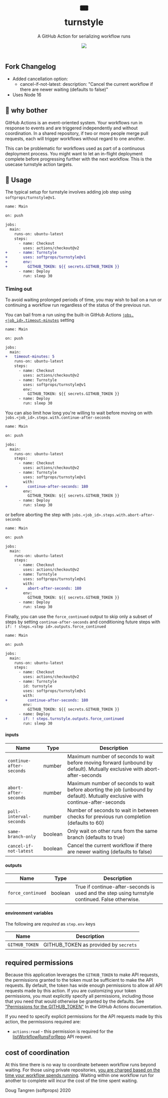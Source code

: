 <h1 align="center">
  🎟️
  <br/>
  turnstyle
</h1>

<p align="center">
   A GitHub Action for serializing workflow runs
</p>

<div align="center">
  <a href="https://github.com/softprops/turnstyle/actions">
		<img src="https://github.com/softprops/turnstyle/workflows/Main/badge.svg"/>
	</a>
</div>

<br />

## Fork Changelog

- Added cancellation option:
  -   cancel-if-not-latest:
      description: "Cancel the current workflow if there are newer waiting (defaults to false)"
- Uses Node 16

## 🤔 why bother

GitHub Actions is an event-oriented system. Your workflows run in response to events and are triggered independently and without coordination. In a shared repository, if two or more people merge pull requests, each will trigger workflows without regard to one another.

This can be problematic for workflows used as part of a continuous deployment process. You might want to let an in-flight deployment complete before progressing further with the next workflow. This is the usecase turnstyle action targets.

## 🤸 Usage

The typical setup for turnstyle involves adding job step using `softprops/turnstyle@v1`.

```diff
name: Main

on: push

jobs:
  main:
    runs-on: ubuntu-latest
    steps:
      - name: Checkout
        uses: actions/checkout@v2
+     - name: Turnstyle
+       uses: softprops/turnstyle@v1
+       env:
+         GITHUB_TOKEN: ${{ secrets.GITHUB_TOKEN }}
      - name: Deploy
        run: sleep 30
```

### Timing out

To avoid waiting prolonged periods of time, you may wish to bail on a run or continuing a workflow run regardless of the status of the previous run.

You can bail from a run using the built-in GitHub Actions [`jobs.<job_id>.timeout-minutes`](https://help.github.com/en/actions/automating-your-workflow-with-github-actions/workflow-syntax-for-github-actions#jobsjob_idtimeout-minutes) setting

```diff
name: Main

on: push

jobs:
  main:
+   timeout-minutes: 5
    runs-on: ubuntu-latest
    steps:
      - name: Checkout
        uses: actions/checkout@v2
      - name: Turnstyle
        uses: softprops/turnstyle@v1
        env:
          GITHUB_TOKEN: ${{ secrets.GITHUB_TOKEN }}
      - name: Deploy
        run: sleep 30
```

You can also limit how long you're willing to wait before moving on with `jobs.<job_id>.steps.with.continue-after-seconds`

```diff
name: Main

on: push

jobs:
  main:
    runs-on: ubuntu-latest
    steps:
      - name: Checkout
        uses: actions/checkout@v2
      - name: Turnstyle
        uses: softprops/turnstyle@v1
        with:
+         continue-after-seconds: 180
        env:
          GITHUB_TOKEN: ${{ secrets.GITHUB_TOKEN }}
      - name: Deploy
        run: sleep 30
```

or before aborting the step with `jobs.<job_id>.steps.with.abort-after-seconds`


```diff
name: Main

on: push

jobs:
  main:
    runs-on: ubuntu-latest
    steps:
      - name: Checkout
        uses: actions/checkout@v2
      - name: Turnstyle
        uses: softprops/turnstyle@v1
        with:
+         abort-after-seconds: 180
        env:
          GITHUB_TOKEN: ${{ secrets.GITHUB_TOKEN }}
      - name: Deploy
        run: sleep 30
```

Finally, you can use the `force_continued` output to skip only a subset of steps
by setting `continue-after-seconds` and conditioning future steps with
`if: ! steps.<step id>.outputs.force_continued`


```diff
name: Main

on: push

jobs:
  main:
    runs-on: ubuntu-latest
    steps:
      - name: Checkout
        uses: actions/checkout@v2
      - name: Turnstyle
        id: turnstyle
        uses: softprops/turnstyle@v1
        with:
+         continue-after-seconds: 180
        env:
          GITHUB_TOKEN: ${{ secrets.GITHUB_TOKEN }}
      - name: Deploy
+       if: ! steps.turnstyle.outputs.force_continued
        run: sleep 30
```

#### inputs

| Name                    | Type    | Description                                                                                                                    |
|-------------------------|---------|--------------------------------------------------------------------------------------------------------------------------------|
| `continue-after-seconds`| number  | Maximum number of seconds to wait before moving forward (unbound by default). Mutually exclusive with abort-after-seconds      |
| `abort-after-seconds`   | number  | Maximum number of seconds to wait before aborting the job (unbound by default). Mutually exclusive with continue-after-seconds |
| `poll-interval-seconds` | number  | Number of seconds to wait in between checks for previous run completion (defaults to 60)                                       |
| `same-branch-only`      | boolean | Only wait on other runs from the same branch (defaults to true)                                                                |
| `cancel-if-not-latest`  | boolean | Cancel the current workflow if there are newer waiting (defaults to false)                                                     |

#### outputs

| Name                    | Type     | Description                                                                                     |
|-------------------------|----------|-------------------------------------------------------------------------------------------------|
| `force_continued`       | boolean  | True if continue-after-seconds is used and the step using turnstyle continued. False otherwise. |

#### environment variables

The following are *required* as `step.env` keys

| Name           | Description                          |
|----------------|--------------------------------------|
| `GITHUB_TOKEN` | GITHUB_TOKEN as provided by `secrets`|

## required permissions

Because this application leverages the `GITHUB_TOKEN` to make API requests, the
permissions granted to the token must be sufficient to make the API requests.
By default, the token has wide enough permissions to allow all API requests
made by this action. If you are customizing your token permissions, you must
explicitly specify all permissions, including those that you need that would
otherwise be granted by the defaults. See ["Permissions for the
GITHUB_TOKEN"](https://docs.github.com/en/actions/security-guides/automatic-token-authentication#permissions-for-the-github_token)
In the GitHub Actions documentation.

If you need to specify explicit permissions for the API requests made by this
action, the permissions required are:

- `actions:read` - this permission is required for the [listWorkflowRunsForRepo](https://octokit.github.io/rest.js/v18#actions-list-workflow-runs-for-repo)
API request.

## cost of coordination

At this time there is no way to coordinate between workflow runs beyond waiting. For those using private repositories, [you are charged based on the time your workflow spends running](https://github.com/features/actions#pricing-details). Waiting within one workflow run for another to complete will incur the cost of the time spent waiting.

Doug Tangren (softprops) 2020
